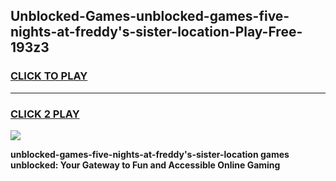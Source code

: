 
## Unblocked-Games-unblocked-games-five-nights-at-freddy's-sister-location-Play-Free-193z3
<h3>
<a href="https://premium76.site?title=unblocked-games-five-nights-at-freddy's-sister-location&ref=19M">CLICK TO PLAY</a></h3>
<hr>

<h3>
<a href="https://premium76.site?title=unblocked-games-five-nights-at-freddy's-sister-location&ref=19M">CLICK 2 PLAY</a>
  
</h3>

<a href="https://premium76.site?title=unblocked-games-five-nights-at-freddy's-sister-location&ref=19M"><img src="https://clearcache.store/games.png"></a>


**unblocked-games-five-nights-at-freddy's-sister-location games unblocked: Your Gateway to Fun and Accessible Online Gaming**
